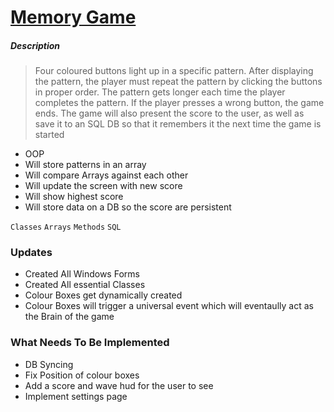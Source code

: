 # [Memory Game](http://inventwithpython.com/images/simulate_screenshot.png)

##### Description

> Four coloured buttons light up in a specific pattern. After displaying the pattern, the player must repeat the pattern by clicking the buttons in proper order. The pattern gets longer each time the player completes the pattern. If the player presses a wrong button, the game ends.
The game will also present the score to the user, as well as save it to an SQL DB so that it remembers it the next time the game is started

- OOP
- Will store patterns in an array
- Will compare Arrays against each other
- Will update the screen with new score
- Will show highest score
- Will store data on a DB so the score are persistent

`Classes`
`Arrays`
`Methods`
`SQL`

### Updates

- Created All Windows Forms
- Created All essential Classes
- Colour Boxes get dynamically created
- Colour Boxes will trigger a universal event which will eventaully act as the Brain of the game

### What Needs To Be Implemented

- DB Syncing
- Fix Position of colour boxes
- Add a score and wave hud for the user to see
- Implement settings page